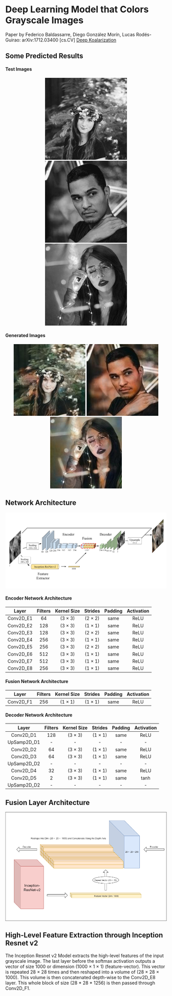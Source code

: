 # Deep Learning Model that Colors Grayscale Images

Paper by Federico Baldassarre, Diego González Morín, Lucas Rodés-Guirao: arXiv:1712.03400 [cs.CV] [Deep Koalarization](https://arxiv.org/abs/1712.03400)

## Some Predicted Results
<h4> Test Images </h4>
<p align=center><img src='ReadmeTestImages/testimage1.jpg' alt='Test Image 1'> <img src='ReadmeTestImages/testimage2.jpg' alt='Test Image 2'>
<img src='ReadmeTestImages/testimage3.jpg' alt='Test Image 3'></p>
<h4> Generated Images </h4>
<p align=center><img src='Results/predimage1.jpg' alt='Predicted Image 1'> <img src='Results/predimage11.jpg' alt='Predicted Image 2'>
<img src='Results/predimage14.jpg' alt='Predicted Image 3'></p>

## Network Architecture

![Network Architecture](NetworkArchitecture.png)

<h4> Encoder Network Architecture </h4>

| Layer | Filters       | Kernel Size   | Strides | Padding | Activation |
|:---------:|:-------------:|:-------------:|:-----:|:-------:|:----------:|
| Conv2D_E1 | 64      | (3 × 3) | (2 × 2) | same | ReLU |
| Conv2D_E2 | 128     | (3 × 3) | (1 × 1) | same | ReLU |
| Conv2D_E3 | 128     | (3 × 3) | (2 × 2) | same | ReLU |
| Conv2D_E4 | 256     | (3 × 3) | (1 × 1) | same | ReLU |
| Conv2D_E5 | 256     | (3 × 3) | (2 × 2) | same | ReLU |
| Conv2D_E6 | 512     | (3 × 3) | (1 × 1) | same | ReLU |
| Conv2D_E7 | 512     | (3 × 3) | (1 × 1) | same | ReLU |
| Conv2D_E8 | 256     | (3 × 3) | (1 × 1) | same | ReLU |

<h4> Fusion Network Architecture </h4>

| Layer | Filters       | Kernel Size   | Strides | Padding | Activation |
|:---------:|:-------------:|:-------------:|:-----:| :-------:|:----------:|
| Conv2D_F1| 256      | (1 × 1) | (1 × 1) | same | ReLU |

<h4> Decoder Network Architecture </h4>

| Layer | Filters       | Kernel Size   | Strides | Padding | Activation |
|:---------:|:-------------:|:-------------:|:-----:|:-------:|:----------:|
| Conv2D_D1 | 128     | (3 × 3) | (1 × 1) | same | ReLU |
| UpSamp2D_D1 | -     | - | - | - | - |
| Conv2D_D2 | 64     | (3 × 3) | (1 × 1) | same | ReLU |
| Conv2D_D3 | 64     | (3 × 3) | (1 × 1) | same | ReLU |
| UpSamp2D_D2 | -     | - | - | - | - |
| Conv2D_D4 | 32    | (3 × 3) | (1 × 1) | same | ReLU |
| Conv2D_D5 | 2     | (3 × 3) | (1 × 1) | same | tanh |
| UpSamp2D_D2 | -     | - | - | - | - |


## Fusion Layer Architecture

![Fusion Layer](FusionLayer.png)

## High-Level Feature Extraction through Inception Resnet v2

The Inception Resnet v2 Model extracts the high-level features of the input grayscale image. The last layer before the softmax activation outputs a vector of size 1000 or dimension (1000 × 1 × 1) (feature-vector). This vector is repeated 28 × 28 times and then reshaped into a volume of (28 × 28 × 1000). This volume is then concatenated depth-wise to the Conv2D_E8 layer. This whole block of size (28 * 28 * 1256) is then passed through Conv2D_F1.


